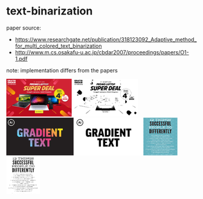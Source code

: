 # text-binarization

paper source:
- https://www.researchgate.net/publication/318123092_Adaptive_method_for_multi_colored_text_binarization
- http://www.m.cs.osakafu-u.ac.jp/cbdar2007/proceedings/papers/O1-1.pdf

note:
implementation differs from the papers

<img src="https://github.com/tiok-cek1/text-binarization/raw/master/sample/img1.png" height=100 />
<img src="https://github.com/tiok-cek1/text-binarization/raw/master/sample/img1_result.png" height=100 />

<img src="https://github.com/tiok-cek1/text-binarization/raw/master/sample/bigtext.jpg" height=100 />
<img src="https://github.com/tiok-cek1/text-binarization/raw/master/sample/bigtext_result.png" height=100 />

<img src="https://github.com/tiok-cek1/text-binarization/raw/master/sample/tips.jpg" height=100 />
<img src="https://github.com/tiok-cek1/text-binarization/raw/master/sample/tips_result.png "height=100 />
